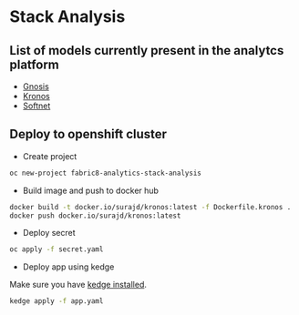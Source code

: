 # Stack Analysis

## List of models currently present in the analytcs platform


* [Gnosis](/analytics_platform/gnosis)
* [Kronos](/analytics_platform/kronos)
* [Softnet](/analytics_platform/softnet)

## Deploy to openshift cluster

- Create project

```bash
oc new-project fabric8-analytics-stack-analysis
```

- Build image and push to docker hub

```bash
docker build -t docker.io/surajd/kronos:latest -f Dockerfile.kronos .
docker push docker.io/surajd/kronos:latest
```

- Deploy secret

```bash
oc apply -f secret.yaml
```

- Deploy app using kedge

Make sure you have [kedge installed](https://github.com/kedgeproject/kedge#installation).

```bash
kedge apply -f app.yaml
```
